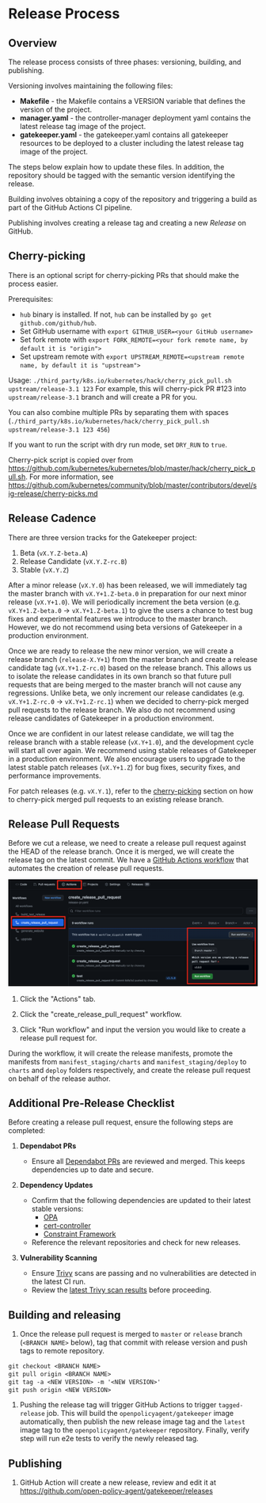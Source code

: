 # Release Process

## Overview

The release process consists of three phases: versioning, building, and publishing.

Versioning involves maintaining the following files:

- **Makefile** - the Makefile contains a VERSION variable that defines the version of the project.
- **manager.yaml** - the controller-manager deployment yaml contains the latest release tag image of the project.
- **gatekeeper.yaml** - the gatekeeper.yaml contains all gatekeeper resources to be deployed to a cluster including the latest release tag image of the project.

The steps below explain how to update these files. In addition, the repository should be tagged with the semantic version identifying the release.

Building involves obtaining a copy of the repository and triggering a build as part of the GitHub Actions CI pipeline.

Publishing involves creating a release tag and creating a new *Release* on GitHub.

## Cherry-picking

There is an optional script for cherry-picking PRs that should make the process easier.

Prerequisites:

- `hub` binary is installed. If not, `hub` can be installed by `go get github.com/github/hub`.
- Set GitHub username with `export GITHUB_USER=<your GitHub username>`
- Set fork remote with `export FORK_REMOTE=<your fork remote name, by default it is "origin">`
- Set upstream remote with `export UPSTREAM_REMOTE=<upstream remote name, by default it is "upstream">`

Usage: `./third_party/k8s.io/kubernetes/hack/cherry_pick_pull.sh upstream/release-3.1 123`
For example, this will cherry-pick PR #123 into `upstream/release-3.1` branch and will create a PR for you.

You can also combine multiple PRs by separating them with spaces (`./third_party/k8s.io/kubernetes/hack/cherry_pick_pull.sh upstream/release-3.1 123 456`)

If you want to run the script with dry run mode, set `DRY_RUN` to `true`.

Cherry-pick script is copied over from https://github.com/kubernetes/kubernetes/blob/master/hack/cherry_pick_pull.sh. For more information, see https://github.com/kubernetes/community/blob/master/contributors/devel/sig-release/cherry-picks.md

## Release Cadence

There are three version tracks for the Gatekeeper project:

1. Beta (`vX.Y.Z-beta.A`)
1. Release Candidate (`vX.Y.Z-rc.B`)
1. Stable (`vX.Y.Z`)

After a minor release (`vX.Y.0`) has been released, we will immediately tag the master branch with `vX.Y+1.Z-beta.0` in preparation for our next minor release (`vX.Y+1.0`). We will periodically increment the beta version (e.g. `vX.Y+1.Z-beta.0` -> `vX.Y+1.Z-beta.1`) to give the users a chance to test bug fixes and experimental features we introduce to the master branch. However, we do not recommend using beta versions of Gatekeeper in a production environment.

Once we are ready to release the new minor version, we will create a release branch (`release-X.Y+1`) from the master branch and create a release candidate tag (`vX.Y+1.Z-rc.0`) based on the release branch. This allows us to isolate the release candidates in its own branch so that future pull requests that are being merged to the master branch will not cause any regressions. Unlike beta, we only increment our release candidates (e.g. `vX.Y+1.Z-rc.0` -> `vX.Y+1.Z-rc.1`) when we decided to cherry-pick merged pull requests to the release branch. We also do not recommend using release candidates of Gatekeeper in a production environment.

Once we are confident in our latest release candidate, we will tag the release branch with a stable release (`vX.Y+1.0`), and the development cycle will start all over again. We recommend using stable releases of Gatekeeper in a production environment. We also encourage users to upgrade to the latest stable patch releases (`vX.Y+1.Z`) for bug fixes, security fixes, and performance improvements.

For patch releases (e.g. `vX.Y.1`), refer to the [cherry-picking](#cherry-picking) section on how to cherry-pick merged pull requests to an existing release branch.

## Release Pull Requests

Before we cut a release, we need to create a release pull request against the HEAD of the release branch. Once it is merged, we will create the release tag on the latest commit. We have a [GitHub Actions workflow](https://github.com/open-policy-agent/gatekeeper/actions/workflows/release-pr.yaml) that automates the creation of release pull requests.

![Release PR Workflow](images/release-pr-workflow.png)

1. Click the "Actions" tab.

1. Click the "create_release_pull_request" workflow.

1. Click "Run workflow" and input the version you would like to create a release pull request for.

During the workflow, it will create the release manifests, promote the manifests from `manifest_staging/charts` and `manifest_staging/deploy` to `charts` and `deploy` folders respectively, and create the release pull request on behalf of the release author.

## Additional Pre-Release Checklist

Before creating a release pull request, ensure the following steps are completed:

1. **Dependabot PRs**
   - Ensure all [Dependabot PRs](https://github.com/open-policy-agent/gatekeeper/pulls?q=is%3Apr+author%3Aapp%2Fdependabot) are reviewed and merged. This keeps dependencies up to date and secure.

2. **Dependency Updates**
   - Confirm that the following dependencies are updated to their latest stable versions:
     - [OPA](https://github.com/open-policy-agent/opa)
     - [cert-controller](https://github.com/open-policy-agent/cert-controller)
     - [Constraint Framework](https://github.com/open-policy-agent/frameworks/tree/master/constraint)
   - Reference the relevant repositories and check for new releases.

3. **Vulnerability Scanning**
   - Ensure [Trivy](https://github.com/aquasecurity/trivy) scans are passing and no vulnerabilities are detected in the latest CI run.
   - Review the [latest Trivy scan results](https://github.com/open-policy-agent/gatekeeper/actions/workflows/scan-vulns.yaml?query=branch%3Amaster) before proceeding.

## Building and releasing

1. Once the release pull request is merged to `master` or `release` branch (`<BRANCH NAME>` below), tag that commit with release version and push tags to remote repository.

```shell
git checkout <BRANCH NAME>
git pull origin <BRANCH NAME>
git tag -a <NEW VERSION> -m '<NEW VERSION>'
git push origin <NEW VERSION>
```

1. Pushing the release tag will trigger GitHub Actions to trigger `tagged-release` job.
This will build the `openpolicyagent/gatekeeper` image automatically, then publish the new release image tag and the `latest` image tag to the `openpolicyagent/gatekeeper` repository. Finally, verify step will run e2e tests to verify the newly released tag.

## Publishing

1. GitHub Action will create a new release, review and edit it at https://github.com/open-policy-agent/gatekeeper/releases
